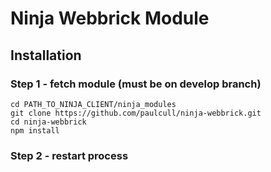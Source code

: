 Ninja Webbrick Module
===

## Installation
### Step 1 - fetch module (must be on develop branch)
```
cd PATH_TO_NINJA_CLIENT/ninja_modules
git clone https://github.com/paulcull/ninja-webbrick.git
cd ninja-webbrick
npm install
```

### Step 2 - restart process
